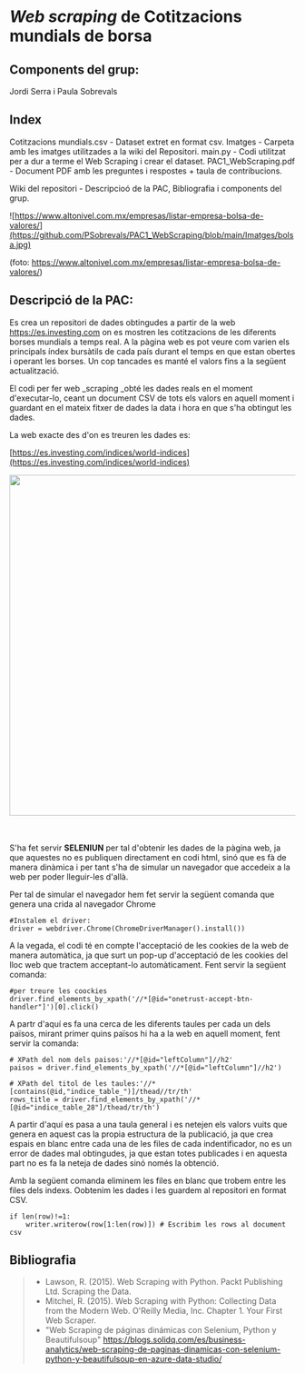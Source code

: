 # _Web scraping_ de Cotitzacions mundials de borsa

## Components del grup:
Jordi Serra i Paula Sobrevals

## Index

Cotitzacions mundials.csv - Dataset extret en format csv.
Imatges - Carpeta amb les imatges utilitzades a la wiki del Repositori.
main.py - Codi utilitzat per a dur a terme el Web Scraping i crear el dataset.
PAC1_WebScraping.pdf - Document PDF amb les preguntes i respostes + taula de contribucions.

Wiki del repositori - Descripcioó de la PAC, Bibliografia i components del grup.



![https://www.altonivel.com.mx/empresas/listar-empresa-bolsa-de-valores/](https://github.com/PSobrevals/PAC1_WebScraping/blob/main/Imatges/bolsa.jpg) 

(foto: https://www.altonivel.com.mx/empresas/listar-empresa-bolsa-de-valores/)

## Descripció de la PAC:
 
Es crea un repositori de dades obtingudes a partir de la web https://es.investing.com on es mostren les cotitzacions de les diferents borses mundials a temps real. A la pàgina web es pot veure com varien els principals índex bursàtils de cada país durant el temps en que estan obertes i operant les borses. Un cop tancades es manté el valors fins a la següent actualització.

El codi per fer web _scraping _obté les dades reals en el moment d'executar-lo, ceant un document CSV de tots els valors en aquell moment i guardant en el mateix fitxer de dades la data i hora en que s'ha obtingut les dades.

La web exacte des d'on es treuren les dades es:

[https://es.investing.com/indices/world-indices](https://es.investing.com/indices/world-indices)

<p align="center">
  <img width="920" height="600" src="https://github.com/PSobrevals/PAC1_WebScraping/blob/main/Imatges/Web.jpg">
</p>

<br><br>
S'ha fet servir **SELENIUN** per tal d'obtenir les dades de la pàgina web, ja que aquestes no es publiquen directament en codi html, sinó que es fà de manera dinàmica i per tant s'ha de simular un navegador que accedeix a la web per poder lleguir-les d'allà. 

Per tal de simular el navegador hem fet servir la següent comanda que genera una crida al navegador Chrome

```
#Instalem el driver:
driver = webdriver.Chrome(ChromeDriverManager().install())
```

A la vegada, el codi té en compte l'acceptació de les cookies de la web de manera automàtica, ja que surt un pop-up d'acceptació de les cookies del lloc web que tractem acceptant-lo automàticament. Fent servir la següent comanda:

```
#per treure les coockies
driver.find_elements_by_xpath('//*[@id="onetrust-accept-btn-handler"]')[0].click()
```

A partr d'aquí es fa una cerca de les diferents taules per cada un dels països, mirant primer quins països hi ha a la web en aquell moment, fent servir la comanda:

```
# XPath del nom dels paisos:'//*[@id="leftColumn"]//h2'
paisos = driver.find_elements_by_xpath('//*[@id="leftColumn"]//h2')

# XPath del titol de les taules:'//*[contains(@id,"indice_table_")]/thead//tr/th'
rows_title = driver.find_elements_by_xpath('//*[@id="indice_table_28"]/thead/tr/th')
```

A partir d'aquí es pasa a una taula general i es netejen els valors vuits que genera en aquest cas la propia estructura de la publicació, ja que crea espais en blanc entre cada una de les files de cada indentificador, no es un error de dades mal obtingudes, ja que estan totes publicades i en aquesta part no es fa la neteja de dades sinó només la obtenció.

Amb la següent comanda eliminem les files en blanc que trobem entre les files dels indexs. Oobtenim les dades i les guardem al repositori en format CSV.

```
if len(row)!=1:
    writer.writerow(row[1:len(row)]) # Escribim les rows al document csv
```


## Bibliografia

> * Lawson, R. (2015). Web Scraping with Python. Packt Publishing Ltd. Scraping the Data.<br>
> * Mitchel, R. (2015). Web Scraping with Python: Collecting Data from the Modern Web. O'Reilly Media, Inc. Chapter 1. Your First Web Scraper. <br>
> * "Web Scraping de páginas dinámicas con Selenium, Python y Beautifulsoup" https://blogs.solidq.com/es/business-analytics/web-scraping-de-paginas-dinamicas-con-selenium-python-y-beautifulsoup-en-azure-data-studio/

